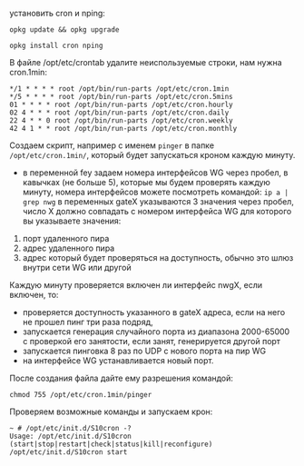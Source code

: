 установить cron и nping:
```
opkg update && opkg upgrade
```
```
opkg install cron nping
```

В файле /opt/etc/crontab удалите неиспользуемые строки, нам нужна cron.1min:
```
*/1 * * * * root /opt/bin/run-parts /opt/etc/cron.1min
*/5 * * * * root /opt/bin/run-parts /opt/etc/cron.5mins
01 * * * * root /opt/bin/run-parts /opt/etc/cron.hourly
02 4 * * * root /opt/bin/run-parts /opt/etc/cron.daily
22 4 * * 0 root /opt/bin/run-parts /opt/etc/cron.weekly
42 4 1 * * root /opt/bin/run-parts /opt/etc/cron.monthly
```

Cоздаем скрипт, например с именем `pinger` в папке `/opt/etc/cron.1min/`, который будет запускаться кроном каждую минуту.

- в переменной fey задаем номера интерфейсов WG через пробел, в кавычках (не больше 5), которые мы будем проверять каждую минуту, номера интерфейсов можете посмотреть командой: `ip a | grep nwg`
в переменных gateX указываются 3 значения через пробел, число X должно совпадать с номером интерфейса WG для которого вы указываете значения:
1. порт удаленного пира
2. адрес удаленного пира
3. адрес который будет проверяться на доступность, обычно это шлюз внутри сети WG или другой

Каждую минуту проверяется включен ли интерфейс nwgХ, если включен, то:
- проверяется доступность указанного в gateX адреса, если на него не прошел пинг три раза подряд,
- запускается генерация случайного порта из диапазона 2000-65000 с проверкой его занятости, если занят, генерируется другой порт
- запускается пинговка 8 раз по UDP с нового порта на пир WG
- на интерфейсе WG устанавливается новый порт.

После создания файла дайте ему разрешения командой:
```
chmod 755 /opt/etc/cron.1min/pinger
```

Проверяем возможные команды и запускаем крон:
```
~ # /opt/etc/init.d/S10cron -?
Usage: /opt/etc/init.d/S10cron (start|stop|restart|check|status|kill|reconfigure)
/opt/etc/init.d/S10cron start
```
